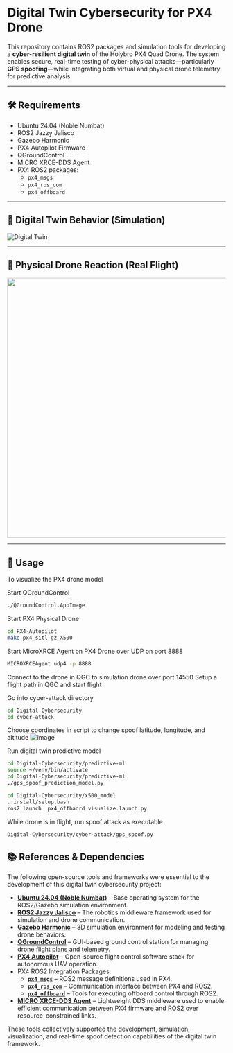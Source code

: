 # Digital Twin Cybersecurity for PX4 Drone

This repository contains ROS2 packages and simulation tools for developing a **cyber-resilient digital twin** of the Holybro PX4 Quad Drone. The system enables secure, real-time testing of cyber-physical attacks—particularly **GPS spoofing**—while integrating both virtual and physical drone telemetry for predictive analysis.

---

## 🛠 Requirements

- Ubuntu 24.04 (Noble Numbat)  
- ROS2 Jazzy Jalisco  
- Gazebo Harmonic
- PX4 Autopilot Firmware 
- QGroundControl
- MICRO XRCE-DDS Agent
- PX4 ROS2 packages:
  - `px4_msgs`
  - `px4_ros_com`
  - `px4_offboard`


---

## 🧠 Digital Twin Behavior (Simulation)

![Digital Twin](./images/DigitalTwinGIF.GIF)

---

## 🚁 Physical Drone Reaction (Real Flight)

<img src="./images/PhysicalGIF.gif" width="600"/>

---

## 🚀 Usage

To visualize the PX4 drone model

Start QGroundControl
```bash
./QGroundControl.AppImage
```

Start PX4 Physical Drone
```bash
cd PX4-Autopilot
make px4_sitl gz_X500
```
Start MicroXRCE Agent on PX4 Drone over UDP on port 8888
```bash
MICROXRCEAgent udp4 -p 8888
```
Connect to the drone in QGC to simulation drone over port 14550
Setup a flight path in QGC and start flight

Go into cyber-attack directory
```bash
cd Digital-Cybersecurity
cd cyber-attack
```

Choose coordinates in script to change spoof latitude, longitude, and altitude
![image](https://github.com/user-attachments/assets/a671411e-d7fe-4b0a-8333-4d1f570ee1ee)

Run digital twin predictive model
```bash
cd Digital-Cybersecurity/predictive-ml
source ~/venv/bin/activate
cd Digital-Cybersecurity/predictive-ml
./gps_spoof_prediction_model.py
```

```bash
cd Digital-Cybersecurity/x500_model
. install/setup.bash
ros2 launch  px4_offbaord visualize.launch.py
```

While drone is in flight, run spoof attack as executable
```bash
Digital-Cybersecurity/cyber-attack/gps_spoof.py
```

## 📚 References & Dependencies

The following open-source tools and frameworks were essential to the development of this digital twin cybersecurity project:

- **[Ubuntu 24.04 (Noble Numbat)](https://releases.ubuntu.com/24.04/)** – Base operating system for the ROS2/Gazebo simulation environment.  
- **[ROS2 Jazzy Jalisco](https://docs.ros.org/en/jazzy/)** – The robotics middleware framework used for simulation and drone communication.  
- **[Gazebo Harmonic](https://gazebosim.org/docs/harmonic/overview)** – 3D simulation environment for modeling and testing drone behaviors.  
- **[QGroundControl](https://github.com/mavlink/qgroundcontrol)** – GUI-based ground control station for managing drone flight plans and telemetry.  
- **[PX4 Autopilot](https://github.com/PX4/PX4-Autopilot)** – Open-source flight control software stack for autonomous UAV operation.  
- PX4 ROS2 Integration Packages:
  - **[`px4_msgs`](https://github.com/PX4/px4_msgs)** – ROS2 message definitions used in PX4.
  - **[`px4_ros_com`](https://github.com/PX4/px4_ros_com)** – Communication interface between PX4 and ROS2.
  - **[`px4_offboard`](https://github.com/PX4/px4_offboard)** – Tools for executing offboard control through ROS2.
- **[MICRO XRCE-DDS Agent](https://github.com/eProsima/Micro-XRCE-DDS-Agent)** – Lightweight DDS middleware used to enable efficient communication between PX4 firmware and ROS2 over resource-constrained links.

These tools collectively supported the development, simulation, visualization, and real-time spoof detection capabilities of the digital twin framework.
